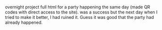 overnight project full html for a party happening the same day (made QR codes with direct access to the site).
was a success but the next day when I tried to make it better, I had ruined it. Guess it was good that the party had already happened.
